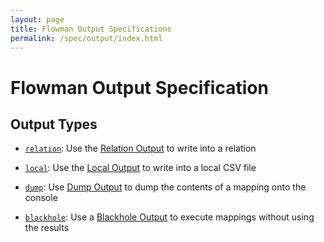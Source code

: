 ```yaml
---
layout: page
title: Flowman Output Specifications
permalink: /spec/output/index.html
---
```

# Flowman Output Specification


## Output Types

* [`relation`](relation.html): 
Use the [Relation Output](relation.html) to write into a relation

* [`local`](local.html): 
Use the [Local Output](local.html) to write into a local CSV file

* [`dump`](dump.html): 
Use [Dump Output](dump.html) to dump the contents of a mapping onto the console

* [`blackhole`](blackhole.html): 
Use a [Blackhole Output](blackhole.html) to execute mappings without using the results
